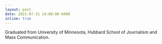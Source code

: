 ```yaml
---
layout: post
date: 2021-07-31 14:00:00-0400
inline: true
---
```


Graduated from University of Minnesota, Hubbard School of Journalism and Mass Communication. 
